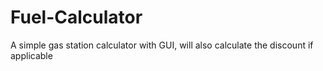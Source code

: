 # Fuel-Calculator
A simple gas station calculator with GUI, will also calculate the discount if applicable
